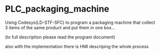 # PLC_packaging_machine

Using Codesys(LD-STF-SFC) to program a packaging machine that collect 3 items of the same product and put them in one box... 

(to full description please read the program document) 

also with the implementation there is HMI descriping the whole process 
